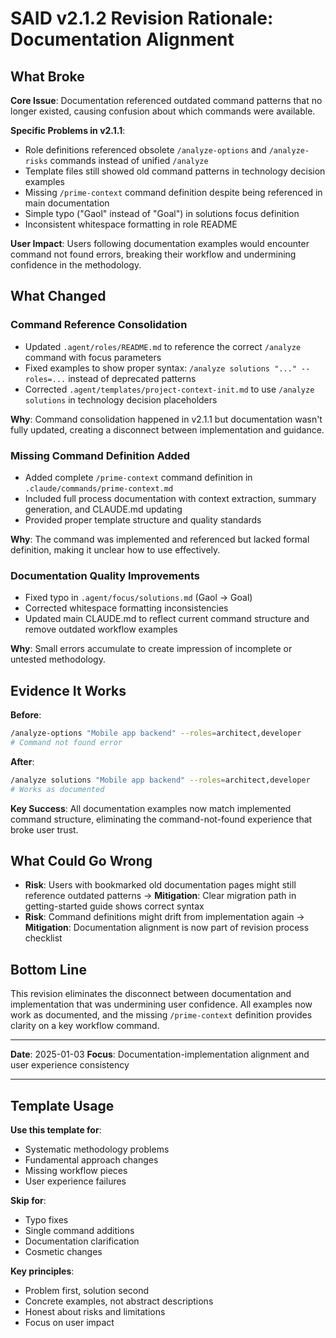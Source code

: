 # SAID v2.1.2 Revision Rationale: Documentation Alignment

## What Broke

**Core Issue**: Documentation referenced outdated command patterns that no longer existed, causing confusion about which commands were available.

**Specific Problems in v2.1.1**:
- Role definitions referenced obsolete `/analyze-options` and `/analyze-risks` commands instead of unified `/analyze`
- Template files still showed old command patterns in technology decision examples
- Missing `/prime-context` command definition despite being referenced in main documentation
- Simple typo ("Gaol" instead of "Goal") in solutions focus definition
- Inconsistent whitespace formatting in role README

**User Impact**: Users following documentation examples would encounter command not found errors, breaking their workflow and undermining confidence in the methodology.

## What Changed

### Command Reference Consolidation
- Updated `.agent/roles/README.md` to reference the correct `/analyze` command with focus parameters
- Fixed examples to show proper syntax: `/analyze solutions "..." --roles=...` instead of deprecated patterns
- Corrected `.agent/templates/project-context-init.md` to use `/analyze solutions` in technology decision placeholders

**Why**: Command consolidation happened in v2.1.1 but documentation wasn't fully updated, creating a disconnect between implementation and guidance.

### Missing Command Definition Added
- Added complete `/prime-context` command definition in `.claude/commands/prime-context.md`
- Included full process documentation with context extraction, summary generation, and CLAUDE.md updating
- Provided proper template structure and quality standards

**Why**: The command was implemented and referenced but lacked formal definition, making it unclear how to use effectively.

### Documentation Quality Improvements
- Fixed typo in `.agent/focus/solutions.md` (Gaol → Goal)
- Corrected whitespace formatting inconsistencies
- Updated main CLAUDE.md to reflect current command structure and remove outdated workflow examples

**Why**: Small errors accumulate to create impression of incomplete or untested methodology.

## Evidence It Works

**Before**:
```bash
/analyze-options "Mobile app backend" --roles=architect,developer
# Command not found error
```

**After**:
```bash
/analyze solutions "Mobile app backend" --roles=architect,developer
# Works as documented
```

**Key Success**: All documentation examples now match implemented command structure, eliminating the command-not-found experience that broke user trust.

## What Could Go Wrong

- **Risk**: Users with bookmarked old documentation pages might still reference outdated patterns → **Mitigation**: Clear migration path in getting-started guide shows correct syntax
- **Risk**: Command definitions might drift from implementation again → **Mitigation**: Documentation alignment is now part of revision process checklist

## Bottom Line

This revision eliminates the disconnect between documentation and implementation that was undermining user confidence. All examples now work as documented, and the missing `/prime-context` definition provides clarity on a key workflow command.

---

**Date**: 2025-01-03
**Focus**: Documentation-implementation alignment and user experience consistency

---

## Template Usage

**Use this template for**:
- Systematic methodology problems
- Fundamental approach changes
- Missing workflow pieces
- User experience failures

**Skip for**:
- Typo fixes
- Single command additions
- Documentation clarification
- Cosmetic changes

**Key principles**:
- Problem first, solution second
- Concrete examples, not abstract descriptions
- Honest about risks and limitations
- Focus on user impact